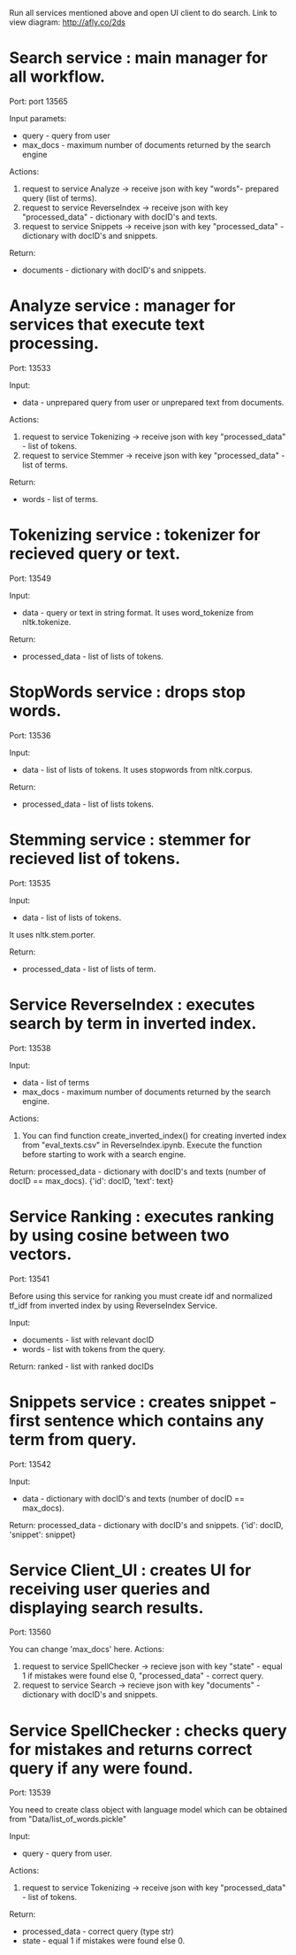 Run all services mentioned above and open UI client to do search. 
Link to view diagram: http://afly.co/2ds

# Search service : main manager for all workflow.
Port: port 13565

Input paramets: 
- query - query from user
- max_docs - maximum number of documents returned by the search engine  

Actions:
1. request to service Analyze -> receive json with key "words"- prepared query (list of terms).
2. request to service ReverseIndex -> receive json with key "processed_data" - dictionary with docID's and texts.
3. request to service Snippets -> receive json with key "processed_data" - dictionary with docID's and snippets.  

Return: 
- documents - dictionary with docID's and snippets.

# Analyze service : manager for services that execute text processing. 
Port: 13533

Input:
- data - unprepared query from user or unprepared text from documents.

Actions:  
  1. request to service Tokenizing -> receive json with key "processed_data" - list of tokens.
  2. request to service Stemmer -> receive json with key "processed_data" - list of terms.

Return:
- words - list of terms.

# Tokenizing service : tokenizer for recieved query or text.
Port: 13549

Input: 
- data - query or text in string format. 
It uses word_tokenize from nltk.tokenize.

Return:
- processed_data - list of lists of tokens.

# StopWords service : drops stop words.
Port: 13536

Input: 
- data - list of lists of tokens. 
It uses stopwords from nltk.corpus.

Return:
- processed_data - list of lists tokens.

# Stemming service : stemmer for recieved list of tokens.
Port: 13535

Input: 
- data - list of lists of tokens. 

It uses nltk.stem.porter.

Return:
- processed_data - list of lists of term.

# Service ReverseIndex : executes search by term in inverted index.
Port: 13538

Input: 
 - data - list of terms
 - max_docs - maximum number of documents returned by the search engine. 

Actions:  
  1. You can find function create_inverted_index() for creating inverted index from "eval_texts.csv" in ReverseIndex.ipynb. 
  Execute the function before starting to work with a search engine.

Return: processed_data - dictionary with docID's and texts (number of docID == max_docs). {'id': docID, 'text': text}

# Service Ranking : executes ranking by using cosine between two vectors.
Port: 13541

Before using this service for ranking you must create idf and normalized tf_idf from inverted index by using ReverseIndex Service.

Input: 
 - documents - list with relevant docID
 - words - list with tokens from the query. 

Return: ranked - list with ranked docIDs

# Snippets service : creates snippet - first sentence which contains any term from query.
Port: 13542

Input: 
- data - dictionary with docID's and texts (number of docID == max_docs).

Return: processed_data - dictionary with docID's and snippets. {'id': docID, 'snippet': snippet}

# Service Client_UI : creates UI for receiving user queries and displaying search results.
Port: 13560

You can change 'max_docs' here.
Actions: 
  1. request to service SpellChecker -> recieve json with key "state" - equal 1 if mistakes were found else 0, 
  "processed_data" - correct query.
  2. request to service Search -> recieve json with key "documents" - dictionary with docID's and snippets.
  
# Service SpellChecker : checks query for mistakes and returns correct query if any were found.
Port: 13539

You need to create class object with language model which can be obtained from "Data/list_of_words.pickle"

Input: 
- query - query from user. 

Actions: 
  1. request to service Tokenizing ->  receive json with key "processed_data" - list of tokens.
  
Return:
- processed_data - correct query (type str)
- state - equal 1 if mistakes were found else 0.

